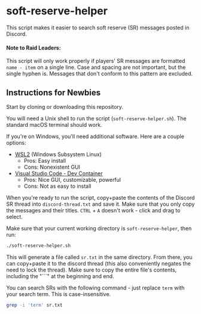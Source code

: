 # soft-reserve-helper
This script makes it easier to search soft reserve (SR) messages posted in Discord.

#### Note to Raid Leaders:
This script will only work properly if players' SR messages are formatted `name - item` on a single line. Case and spacing are not important, but the single hyphen is. Messages that don't conform to this pattern are excluded. 

## Instructions for Newbies
Start by cloning or downloading this repository. 

You will need a Unix shell to run the script (`soft-reserve-helper.sh`). The standard macOS terminal should work. 

If you're on Windows, you'll need additional software. Here are a couple options:
- [WSL2](https://learn.microsoft.com/en-us/windows/wsl/install) (Windows Subsystem Linux)
    - Pros: Easy install
    - Cons: Nonexistent GUI
- [Visual Studio Code - Dev Container](https://code.visualstudio.com/docs/devcontainers/containers)
    - Pros: Nice GUI, customizable, powerful
    - Cons: Not as easy to install

When you're ready to run the script, copy+paste the contents of the Discord SR thread into `discord-thread.txt` and save it. Make sure that you only copy the messages and their titles. `CTRL` + `A` doesn't work - click and drag to select. 

Make sure that your current working directory is `soft-reserve-helper`, then run:
```sh
./soft-reserve-helper.sh
```

This will generate a file called `sr.txt` in the same directory. From there, you can copy+paste it to the discord thread (this also conveniently negates the need to lock the thread). Make sure to copy the entire file's contents, including the "```" at the beginning and end.

You can search SRs with the following command - just replace `term` with your search term. This is case-insensitive.
```sh
grep -i 'term' sr.txt
```
